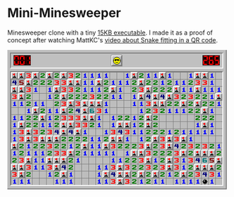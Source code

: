 # Mini-Minesweeper

Minesweeper clone with a tiny [15KB executable](https://github.com/blat-blatnik/Mini-Minesweeper/releases/tag/v0.1). I made it as a proof of concept after watching MattKC's [video about Snake fitting in a QR code](https://www.youtube.com/watch?v=ExwqNreocpg).

![](./screenshot.png)
